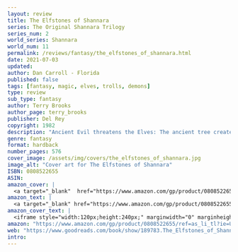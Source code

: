 ```yaml
---
layout: review
title: The Elfstones of Shannara
series: The Original Shannara Trilogy
series_num: 2
world_series: Shannara
world_num: 11
permalink: /reviews/fantasy/the_elfstones_of_shannara.html
date: 2021-07-03
updated: 
author: Dan Carroll - Florida
published: false
tags: [fantasy, magic, elves, trolls, demons]
type: review
sub_type: fantasy
author: Terry Brooks
author_page: terry_brooks
publisher: Del Rey
copyright: 1982
description: "Ancient Evil threatens the Elves: The ancient tree created by long-lost Elven magic, is dying. When Wil Ohmsford is summoned to guard the Amberle on a perilous quest to gather a new seed for a new tree, he is faced with the Reaper, the most fearsome of all Demons. And Wil is without power to control them...."
genre: fantasy
format: hardback
number_pages: 576
cover_image: /assets/img/covers/the_elfstones_of_shannara.jpg
image_alt: "Cover art for The Elfstones of Shannara"
ISBN: 0808522655
ASIN: 
amazon_cover: |
  <a target="_blank"  href="https://www.amazon.com/gp/product/0808522655/ref=as_li_tl?ie=UTF8&camp=1789&creative=9325&creativeASIN=0808522655&linkCode=as2&tag=floridan21-20&linkId=cd5077a6ae61e814c2aadce89b56364c"><img border="0" src="//ws-na.amazon-adsystem.com/widgets/q?_encoding=UTF8&MarketPlace=US&ASIN=0808522655&ServiceVersion=20070822&ID=AsinImage&WS=1&Format=_SL250_&tag=floridan21-20" ></a>
amazon_text: |
  <a target="_blank" href="https://www.amazon.com/gp/product/0808522655/ref=as_li_tl?ie=UTF8&camp=1789&creative=9325&creativeASIN=0808522655&linkCode=as2&tag=floridan21-20&linkId=5908a76b2f0746ecf23fc1ddf04d93e4">The Elfstones Of Shannara (Turtleback School &amp; Library Binding Edition) (The Sword of Shannara)</a>
amazon_cover_text: |
  <iframe style="width:120px;height:240px;" marginwidth="0" marginheight="0" scrolling="no" frameborder="0" src="//ws-na.amazon-adsystem.com/widgets/q?ServiceVersion=20070822&OneJS=1&Operation=GetAdHtml&MarketPlace=US&source=ac&ref=tf_til&ad_type=product_link&tracking_id=floridan21-20&marketplace=amazon&amp;region=US&placement=0808522655&asins=0808522655&linkId=cc05fe1de3fb5d621a7f8dff3188c885&show_border=false&link_opens_in_new_window=false&price_color=333333&title_color=0066c0&bg_color=ffffff"></iframe>
amazon: "https://www.amazon.com/gp/product/0808522655/ref=as_li_tl?ie=UTF8&tag=floridan21-20&camp=1789&creative=9325&linkCode=as2&creativeASIN=0808522655&linkId=0041ea82d9e3178e91e0107c35e24664"
web: "https://www.goodreads.com/book/show/189783.The_Elfstones_of_Shannara"
intro: 
---
```



